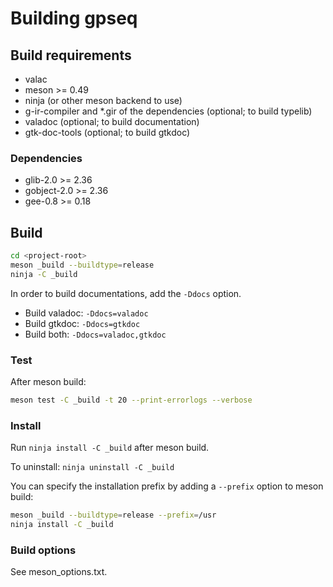 # Building gpseq

## Build requirements

- valac
- meson >= 0.49
- ninja (or other meson backend to use)
- g-ir-compiler and *.gir of the dependencies (optional; to build typelib)
- valadoc (optional; to build documentation)
- gtk-doc-tools (optional; to build gtkdoc)

### Dependencies

- glib-2.0 >= 2.36
- gobject-2.0 >= 2.36
- gee-0.8 >= 0.18

## Build

```sh
cd <project-root>
meson _build --buildtype=release
ninja -C _build
```

In order to build documentations, add the `-Ddocs` option.

- Build valadoc: `-Ddocs=valadoc`
- Build gtkdoc: `-Ddocs=gtkdoc`
- Build both: `-Ddocs=valadoc,gtkdoc`

### Test

After meson build:

```sh
meson test -C _build -t 20 --print-errorlogs --verbose
```

### Install

Run `ninja install -C _build` after meson build.

To uninstall: `ninja uninstall -C _build`

You can specify the installation prefix by adding a `--prefix` option to meson
build:

```sh
meson _build --buildtype=release --prefix=/usr
ninja install -C _build
```

### Build options

See meson_options.txt.
